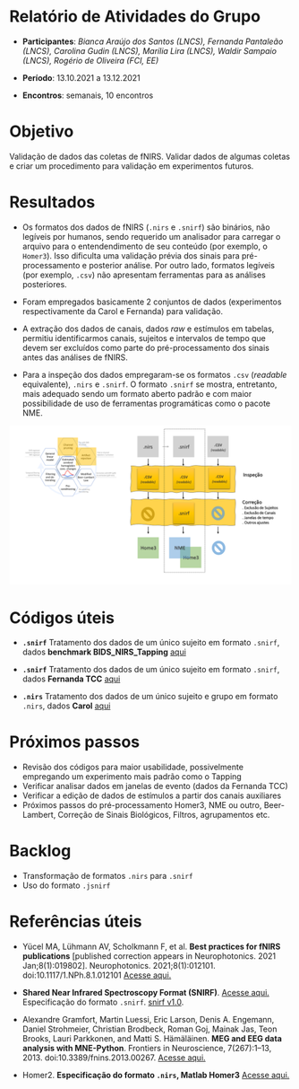 # Relatório de Atividades do Grupo

* **Participantes**: *Bianca Araújo dos Santos (LNCS), Fernanda Pantaleão (LNCS), Carolina Gudin (LNCS), Marília Lira (LNCS), Waldir Sampaio (LNCS), Rogério de Oliveira (FCI, EE)*

* **Período**: 13.10.2021 a 13.12.2021

* **Encontros**: semanais, 10 encontros

# Objetivo 

Validação de dados das coletas de fNIRS. Validar dados de algumas coletas e criar um procedimento para validação em experimentos futuros.

# Resultados

* Os formatos dos dados de fNIRS (`.nirs` e `.snirf`) são binários, não legíveis por humanos, sendo requerido um analisador para carregar o arquivo para o entendendimento de seu conteúdo (por exemplo, o `Homer3`). Isso dificulta uma validação prévia dos sinais para pré-processamento e posterior análise. Por outro lado, formatos legíveis (por exemplo, `.csv`) não apresentam ferramentas para as análises posteriores. 

* Foram empregados basicamente 2 conjuntos de dados (experimentos respectivamente da Carol e Fernanda) para validação.

* A extração dos dados de canais, dados *raw* e estímulos em tabelas, permitiu identificarmos canais, sujeitos e intervalos de tempo que devem ser excluídos  como parte do pré-processamento dos sinais antes das análises de fNIRS. 

* Para a inspeção dos dados empregaram-se os formatos `.csv` (*readable* equivalente), `.nirs` e `.snirf`. O formato `.snirf` se mostra, entretanto, mais adequado sendo um formato aberto padrão e com maior possibilidade de uso de ferramentas programáticas como o pacote NME.

![imagem](https://github.com/Rogerio-mack/fNIRS/blob/main/fNIRS_preproc.png?raw=true)

# Códigos úteis


* **`.snirf`** Tratamento dos dados de um único sujeito em formato `.snirf`, dados **benchmark BIDS_NIRS_Tapping** [aqui](https://github.com/Rogerio-mack/fNIRS/blob/main/fnirs_HDF5_BIDS_NIRS_Tapping.ipynb)

* **`.snirf`** Tratamento dos dados de um único sujeito em formato `.snirf`, dados **Fernanda TCC** [aqui](https://github.com/Rogerio-mack/fNIRS/blob/main/fnirs_HDF5_Fernanda_TCC.ipynb)

* **`.nirs`** Tratamento dos dados de um único sujeito e grupo em formato `.nirs`, dados **Carol** [aqui](https://github.com/Rogerio-mack/fNIRS/blob/main/read_nirs_Carol_2.ipynb)

# Próximos passos

* Revisão dos códigos para maior usabilidade, possivelmente empregando um experimento mais padrão como o Tapping
* Verificar analisar dados em janelas de evento (dados da Fernanda TCC)
* Verificar a edição de dados de estímulos a partir dos canais auxiliares 
* Próximos passos do pré-processamento Homer3, NME ou outro, Beer-Lambert, Correção de Sinais Biológicos, Filtros, agrupamentos etc. 

# Backlog

* Transformação de formatos `.nirs` para `.snirf`
* Uso do formato `.jsnirf`

# Referências úteis

* Yücel MA, Lühmann AV, Scholkmann F, et al. **Best practices for fNIRS publications** [published correction appears in Neurophotonics. 2021 Jan;8(1):019802]. Neurophotonics. 2021;8(1):012101. doi:10.1117/1.NPh.8.1.012101 [Acesse aqui.](https://www.ncbi.nlm.nih.gov/pmc/articles/PMC7793571/)

* **Shared Near Infrared Spectroscopy Format (SNIRF)**. [Acesse aqui.](https://github.com/fNIRS/snirf) Especificação do formato `.snirf`. [snirf v1.0](https://github.com/fNIRS/snirf/blob/v1.0/snirf_specification.md).

* Alexandre Gramfort, Martin Luessi, Eric Larson, Denis A. Engemann, Daniel Strohmeier, Christian Brodbeck, Roman Goj, Mainak Jas, Teon Brooks, Lauri Parkkonen, and Matti S. Hämäläinen. **MEG and EEG data analysis with MNE-Python**. Frontiers in Neuroscience, 7(267):1–13, 2013. doi:10.3389/fnins.2013.00267. [Acesse aqui.](https://mne.tools/stable/index.html)

* Homer2. **Especificação do formato `.nirs`, Matlab Homer3** [Acesse aqui.](https://www.nmr.mgh.harvard.edu/martinos/software/homer/HOMER2_UsersGuide_121129.pdf)


